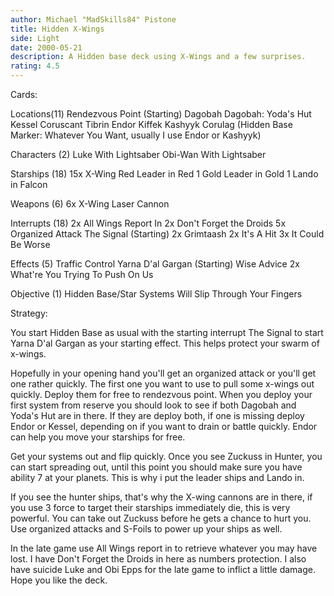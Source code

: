 ```yaml
---
author: Michael "MadSkills84" Pistone
title: Hidden X-Wings
side: Light
date: 2000-05-21
description: A Hidden base deck using X-Wings and a few surprises.
rating: 4.5
---
```

Cards: 

Locations(11)
Rendezvous Point (Starting)
Dagobah
Dagobah: Yoda's Hut
Kessel
Coruscant
Tibrin
Endor
Kiffek
Kashyyk
Corulag
(Hidden Base Marker: Whatever You Want, usually I use Endor or Kashyyk)

Characters (2)
Luke With Lightsaber
Obi-Wan With Lightsaber

Starships (18)
15x X-Wing
Red Leader in Red 1
Gold Leader in Gold 1
Lando in Falcon

Weapons (6)
6x X-Wing Laser Cannon

Interrupts (18)
2x All Wings Report In
2x Don't Forget the Droids
5x Organized Attack
The Signal (Starting)
2x Grimtaash
2x It's A Hit
3x It Could Be Worse

Effects (5)
Traffic Control
Yarna D'al Gargan (Starting)
Wise Advice
2x What're You Trying To Push On Us

Objective (1)
Hidden Base/Star Systems Will Slip Through Your Fingers


Strategy: 

You start Hidden Base as usual with the starting interrupt The Signal to start Yarna D'al Gargan as your starting effect.  This helps protect your swarm of x-wings.

Hopefully in your opening hand you'll get an organized attack or you'll get one rather quickly.  The first one you want to use to pull some x-wings out quickly.  Deploy them for free to rendezvous point.  When you deploy your first system from reserve you should look to see if both Dagobah and Yoda's Hut are in there.  If they are deploy both, if one is missing deploy Endor or Kessel, depending on if you want to drain or battle quickly.  Endor can help you move your starships for free.

Get your systems out and flip quickly.	Once you see Zuckuss in Hunter, you can start spreading out, until this point you should make sure you have ability 7 at your planets.	This is why i put the leader ships and Lando in.

If you see the hunter ships, that's why the X-wing cannons are in there, if you use 3 force to target their starships immediately die, this is very powerful.	You can take out Zuckuss before he gets a chance to hurt you.  Use organized attacks and S-Foils to power up your ships as well.

In the late game use All Wings report in to retrieve whatever you may have lost.  I have Don't Forget the Droids in here as numbers protection.  I also have suicide Luke and Obi Epps for the late game to inflict a little damage.  Hope you like the deck. 